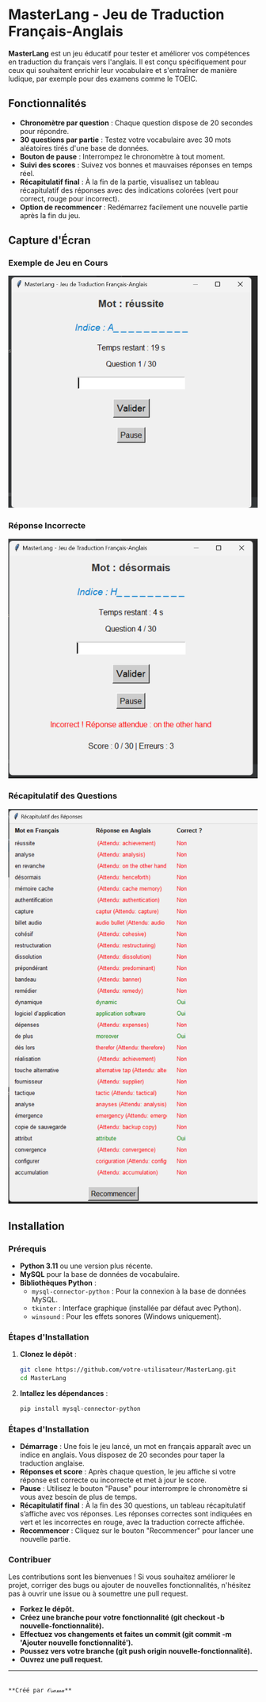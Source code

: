 # MasterLang - Jeu de Traduction Français-Anglais

**MasterLang** est un jeu éducatif pour tester et améliorer vos compétences en traduction du français vers l'anglais. Il est conçu spécifiquement pour ceux qui souhaitent enrichir leur vocabulaire et s'entraîner de manière ludique, par exemple pour des examens comme le TOEIC.

## Fonctionnalités

- **Chronomètre par question** : Chaque question dispose de 20 secondes pour répondre.
- **30 questions par partie** : Testez votre vocabulaire avec 30 mots aléatoires tirés d'une base de données.
- **Bouton de pause** : Interrompez le chronomètre à tout moment.
- **Suivi des scores** : Suivez vos bonnes et mauvaises réponses en temps réel.
- **Récapitulatif final** : À la fin de la partie, visualisez un tableau récapitulatif des réponses avec des indications colorées (vert pour correct, rouge pour incorrect).
- **Option de recommencer** : Redémarrez facilement une nouvelle partie après la fin du jeu.

## Capture d'Écran

### Exemple de Jeu en Cours
![Jeu en cours](src/image1.png)

### Réponse Incorrecte
![Réponse incorrecte](src/image2.png)

### Récapitulatif des Questions
![Récapitulatif des questions](src/image3.png)

## Installation

### Prérequis

- **Python 3.11** ou une version plus récente.
- **MySQL** pour la base de données de vocabulaire.
- **Bibliothèques Python** :
  - `mysql-connector-python` : Pour la connexion à la base de données MySQL.
  - `tkinter` : Interface graphique (installée par défaut avec Python).
  - `winsound` : Pour les effets sonores (Windows uniquement).

### Étapes d'Installation

1. **Clonez le dépôt** :

   ```bash
   git clone https://github.com/votre-utilisateur/MasterLang.git
   cd MasterLang
1. **Intallez les dépendances** :
    ```bash
   pip install mysql-connector-python
   
### Étapes d'Installation

- **Démarrage** : Une fois le jeu lancé, un mot en français apparaît avec un indice en anglais. Vous disposez de 20 secondes pour taper la traduction anglaise.
- **Réponses et score** : Après chaque question, le jeu affiche si votre réponse est correcte ou incorrecte et met à jour le score.
- **Pause** : Utilisez le bouton "Pause" pour interrompre le chronomètre si vous avez besoin de plus de temps.
- **Récapitulatif final** : À la fin des 30 questions, un tableau récapitulatif s’affiche avec vos réponses. Les réponses correctes sont indiquées en vert et les incorrectes en rouge, avec la traduction correcte affichée.
- **Recommencer** : Cliquez sur le bouton "Recommencer" pour lancer une nouvelle partie.

### Contribuer
Les contributions sont les bienvenues ! Si vous souhaitez améliorer le projet, corriger des bugs ou ajouter de nouvelles fonctionnalités, n'hésitez pas à ouvrir une issue ou à soumettre une pull request.

- **Forkez le dépôt.**
- **Créez une branche pour votre fonctionnalité (git checkout -b nouvelle-fonctionnalité).**
- **Effectuez vos changements et faites un commit (git commit -m 'Ajouter nouvelle fonctionnalité').**
- **Poussez vers votre branche (git push origin nouvelle-fonctionnalité).**
- **Ouvrez une pull request.**


---

                                                                                                      **Créé par 𝒪𝓈𝒶𝓂𝒶**

